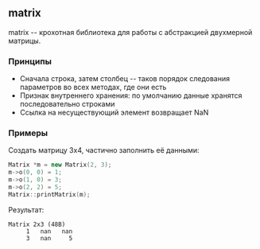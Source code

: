 ## matrix

matrix -- крохотная библиотека для работы с абстракцией двухмерной матрицы.

### Принципы

* Сначала строка, затем столбец -- таков порядок следования параметров во всех методах, где они есть
* Признак внутреннего хранения: по умолчанию данные хранятся последовательно строками
* Ссылка на несуществующий элемент возвращает NaN

### Примеры

Создать матрицу 3x4, частично заполнить её данными:
```cpp
Matrix *m = new Matrix(2, 3);
m->o(0, 0) = 1;
m->o(1, 0) = 3;
m->o(2, 2) = 5;
Matrix::printMatrix(m);
```

Результат:
```
Matrix 2x3 (48B)
     1   nan   nan
     3   nan     5
```
